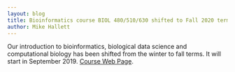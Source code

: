 ```yaml
---
layout: blog
title: Bioinformatics course BIOL 480/510/630 shifted to Fall 2020 term 
author: Mike Hallett
---
```


Our introduction to bioinformatics, biological data science and computational biology has been shifted from the winter to fall terms. It will start in September 2019.  [Course Web Page](https://www.mikehallett.science/courses/t4ls/).